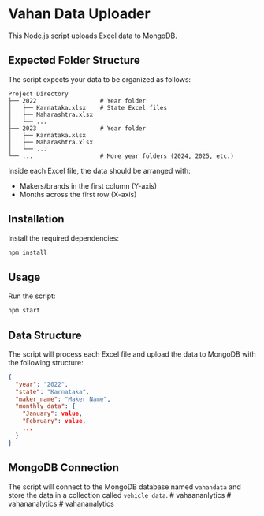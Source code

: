 # Vahan Data Uploader

This Node.js script uploads Excel data to MongoDB.

## Expected Folder Structure

The script expects your data to be organized as follows:
```
Project Directory
├── 2022                  # Year folder
│   ├── Karnataka.xlsx    # State Excel files
│   ├── Maharashtra.xlsx
│   └── ...
├── 2023                  # Year folder
│   ├── Karnataka.xlsx
│   ├── Maharashtra.xlsx
│   └── ...
└── ...                   # More year folders (2024, 2025, etc.)
```

Inside each Excel file, the data should be arranged with:
- Makers/brands in the first column (Y-axis)
- Months across the first row (X-axis)

## Installation

Install the required dependencies:

```bash
npm install
```

## Usage

Run the script:

```bash
npm start
```

## Data Structure

The script will process each Excel file and upload the data to MongoDB with the following structure:

```json
{
  "year": "2022",
  "state": "Karnataka",
  "maker_name": "Maker Name",
  "monthly_data": {
    "January": value,
    "February": value,
    ...
  }
}
```

## MongoDB Connection

The script will connect to the MongoDB database named `vahandata` and store the data in a collection called `vehicle_data`. #   v a h a a n a n l y t i c s  
 #   v a h a n a n a l y t i c s  
 #   v a h a n a n a l y t i c s  
 
